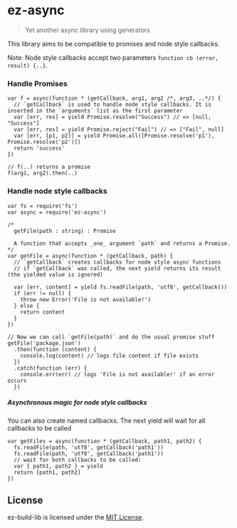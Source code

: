 # ez-async
> Yet another async library using generators

This library aims to be compatible to promises and node style callbacks.

Note: Node style callbacks accept two parameters `function cb (error, result) {..}`. 

### Handle Promises

```
var f = async(function * (getCallback, arg1, arg2 /*, arg3, ..*/) {
  // `getCallback` is used to handle node style callbacks. It is inserted in the `arguments` list as the first parameter
  var [err, res] = yield Promise.resolve("Success") // => [null, "Success"]
  var [err, res] = yield Promise.reject("Fail") // => ["Fail", null]
  var [err, [p1, p2]] = yield Promise.all([Promise.resolve('p1'), Promise.resolve('p2')])
  return 'success'
})

// f(..) returns a promise
f(arg1, arg2).then(..)
```

### Handle node style callbacks

```
var fs = require('fs')
var async = require('ez-async')

/* 
  getFile(path : string) : Promise
  
  A function that accepts _one_ argument `path` and returns a Promise.
*/
var getFile = async(function * (getCallback, path) {
  // `getCallback` creates callbacks for node style async functions
  // if `getCallback` was called, the next yield returns its result (the yielded value is ignored)

  var [err, content] = yield fs.readFile(path, 'utf8', getCallback())
  if (err != null) {
    throw new Error('File is not available!')
  } else {
    return content
  }
})

// Now we can call `getFile(path)` and do the usual promise stuff
getFile('package.json')
  .then(function (content) {
    console.log(content) // logs file content if file exists  
  })
  .catch(function (err) {
    console.err(err) // logs 'File is not available!' if an error occurs
  })
```

##### Asynchronous magic for node style callbacks
You can also create named callbacks. The next yield will wait for all callbacks to be called
```
var getFiles = async(function * (getCallback, path1, path2) {
  fs.readFile(path, 'utf8', getCallback('path1'))
  fs.readFile(path, 'utf8', getCallback('path1'))
  // wait for both callbacks to be called:
  var { path1, path2 } = yield
  return [path1, path2]
})
```

## License
ez-build-lib is licensed under the [MIT License](./LICENSE).
